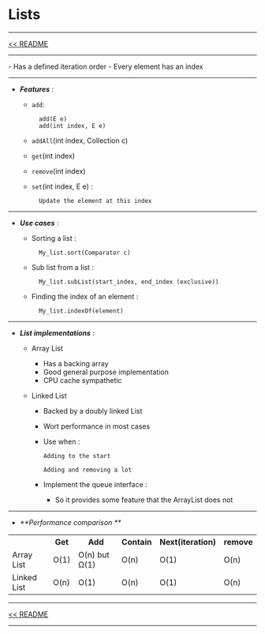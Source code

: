 <h1>Lists</h1>
<hr>
<a href="README.md">&lt;&lt; README </a>
<hr>
- Has a defined iteration order
- Every element has an index
<hr>

- _**Features**_ :
    
    - `add`:
  
            add(E e)
            add(int index, E e)
    
    - `addAll`(int index, Collection c)

    - `get`(int index)

    - `remove`(int index)

    - `set`(int index, E e) :
  
            Update the element at this index

<hr>

- **_Use cases_** :
    - Sorting a list :

            My_list.sort(Comparator c)

	- Sub list from a list :
		
            My_list.subList(start_index, end_index (exclusive))
	
	- Finding the index of an element :
      
            My_list.indexOf(element)

<hr>

- **_List implementations_** :
    - Array List
        - Has a backing array
        - Good general purpose implementation
        - CPU cache sympathetic
    
    - Linked List
      - Backed by a doubly linked List 
      - Wort performance in most cases
      - Use when :
                
            Adding to the start

            Adding and removing a lot

      - Implement the queue interface :
                
        * So it provides some feature that the ArrayList does not

<hr>

-  _**Performance comparison **_

<table>
<tr>
<th></th>
<th>Get</th>
<th>Add</th>
<th>Contain</th>
<th>Next(iteration)</th>
<th>remove</th>
</tr>

<tr>
<td>Array List</td>
<td>O(1)</td>
<td>O(n) but Ω(1)</td>
<td>O(n)</td>
<td>O(1)</td>
<td>O(n)</td>
</tr>

<tr>
<td>Linked List</td>
<td>O(n)</td>
<td>O(1)</td>
<td>O(n)</td>
<td>O(1)</td>
<td>O(n)</td>
</tr>
</table>

<hr>
<a href="README.md">&lt;&lt; README </a>
<hr>
